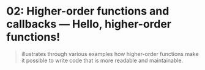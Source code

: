 # 02: Higher-order functions and callbacks &mdash; Hello, higher-order functions!
> illustrates through various examples how higher-order functions make it possible to write code that is more readable and maintainable.
